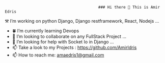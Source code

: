                                              ### Hi there 👋 This is Amir Edris

  ⚒️ I’m working on python Django, Django restframework, React, Nodejs  ...
- 🍀 I’m currently learning  Devops
- 👯 I’m looking to collaborate on any FullStack Project ...
- 🤔 I’m looking for help with Socket Io in Django ...
- 📫 Take a look to my Projects : https://github.com/AmirIdris
- 📫 How to reach me: amaedris1@gmail.com



